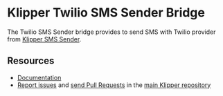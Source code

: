 Klipper Twilio SMS Sender Bridge
================================

The Twilio SMS Sender bridge provides to send SMS with Twilio provider from
[Klipper SMS Sender](https://github.com/klipperdev/sms-sender).

Resources
---------

- [Documentation](https://doc.klipper.dev/bridges/twilio-sms-sender)
- [Report issues](https://github.com/klipperdev/klipper/issues)
  and [send Pull Requests](https://github.com/klipperdev/klipper/pulls)
  in the [main Klipper repository](https://github.com/klipperdev/klipper)
